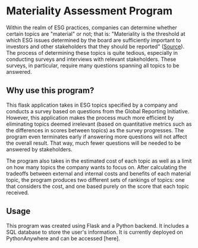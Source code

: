 # Materiality Assessment Program 

Within the realm of ESG practices, companies can determine whether certain topics are "material" or not; that is: "Materiality is the threshold at which ESG issues determined by the board are sufficiently important to investors and other stakeholders that they should be reported" ([Source](https://www.hkex.com.hk/Listing/Sustainability/ESG-Academy/ESG-in-Practice/Materiality-Assessment?sc_lang=en#:~:text=A%20materiality%20assessment%20was%20conducted,of%20identification%2C%20prioritization%20and%20validation.)). 
The process of determining these topics is quite tedious, especially in conducting surveys and interviews with relevant stakeholders. These surveys, in particular, require many questions spanning all topics to be answered. 

## Why use this program?
This flask application takes in ESG topics specified by a company and conducts a survey based on questions from the Global Reporting Initiative. However, this application makes the process much more efficient by eliminating topics deemed irrelevant (based on quantitative metrics such as the differences in scores between topics) as the survey progresses. The program even terminates early if answering more questions will not affect the overall result. That way, much fewer questions will be needed to be answered by stakeholders. 

The program also takes in the estimated cost of each topic as well as a limit on how many topics the company wants to focus on. After calculating the tradeoffs between external and internal costs and benefits of each material topic, the program produces two different sets of rankings of topics: one that considers the cost, and one based purely on the score that each topic received. 

## Usage

This program was created using Flask and a Python backend. It includes a SQL database to store the user's information. It is currently deployed on PythonAnywhere and can be accessed [here].

